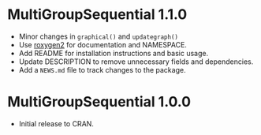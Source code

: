 # MultiGroupSequential 1.1.0

* Minor changes in `graphical()` and `updategraph()`
* Use [roxygen2](https://cran.r-project.org/package=roxygen2) for documentation and NAMESPACE.
* Add README for installation instructions and basic usage.
* Update DESCRIPTION to remove unnecessary fields and dependencies.
* Add a `NEWS.md` file to track changes to the package.


# MultiGroupSequential 1.0.0

* Initial release to CRAN.
